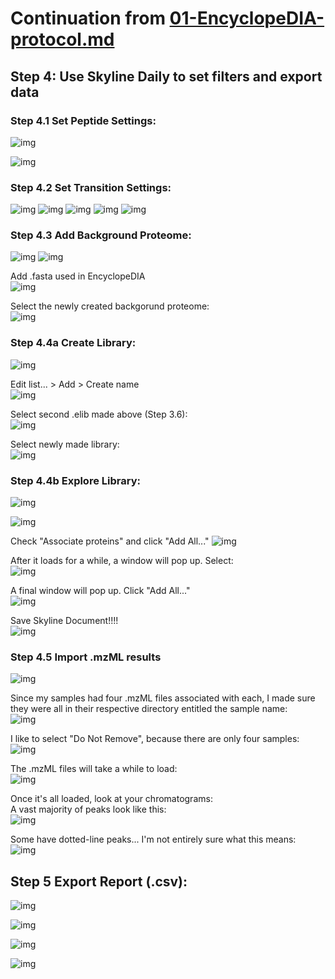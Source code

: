 # Continuation from [01-EncyclopeDIA-protocol.md](https://github.com/RobertsLab/project-pacific.oyster-larvae/blob/master/DIA_2015/protocol/01-EncyclopeDIA-protocol.md)

## Step 4: Use Skyline Daily to set filters and export data
### Step 4.1 Set Peptide Settings:   
![img](https://github.com/RobertsLab/project-pacific.oyster-larvae/blob/master/DIA_2015/images/skyline-images/01-pep-settings.PNG)

![img](https://github.com/RobertsLab/project-pacific.oyster-larvae/blob/master/DIA_2015/images/skyline-images/02-pep-settings.PNG)

### Step 4.2 Set Transition Settings:    
![img](https://github.com/RobertsLab/project-pacific.oyster-larvae/blob/master/DIA_2015/images/skyline-images/03-transition-settings.PNG)
![img](https://github.com/RobertsLab/project-pacific.oyster-larvae/blob/master/DIA_2015/images/skyline-images/04-transition-settings.PNG)
![img](https://github.com/RobertsLab/project-pacific.oyster-larvae/blob/master/DIA_2015/images/skyline-images/05-transition-settings.PNG)
![img](https://github.com/RobertsLab/project-pacific.oyster-larvae/blob/master/DIA_2015/images/skyline-images/06-transition-settings.PNG)
![img](https://github.com/RobertsLab/project-pacific.oyster-larvae/blob/master/DIA_2015/images/skyline-images/07-transition-settings.PNG)

### Step 4.3 Add Background Proteome:
![img](https://github.com/RobertsLab/project-pacific.oyster-larvae/blob/master/DIA_2015/images/skyline-images/08-add-background.PNG)
![img](https://github.com/RobertsLab/project-pacific.oyster-larvae/blob/master/DIA_2015/images/skyline-images/09-create-background.PNG)

Add .fasta used in EncyclopeDIA       
![img](https://github.com/RobertsLab/project-pacific.oyster-larvae/blob/master/DIA_2015/images/skyline-images/10-add-fasta.PNG)

Select the newly created backgorund proteome:    
![img](https://github.com/RobertsLab/project-pacific.oyster-larvae/blob/master/DIA_2015/images/skyline-images/11-select-background.PNG)

### Step 4.4a Create Library:    
![img](https://github.com/RobertsLab/project-pacific.oyster-larvae/blob/master/DIA_2015/images/skyline-images/12-library-01.PNG)

Edit list... > Add > Create name         
![img](https://github.com/RobertsLab/project-pacific.oyster-larvae/blob/master/DIA_2015/images/skyline-images/13-library-02.PNG)

Select second .elib made above (Step 3.6):    
![img](https://github.com/RobertsLab/project-pacific.oyster-larvae/blob/master/DIA_2015/images/skyline-images/14-select-elib.PNG)

Select newly made library:    
![img](https://github.com/RobertsLab/project-pacific.oyster-larvae/blob/master/DIA_2015/images/skyline-images/15-pep-settings-last-step.PNG) 

### Step 4.4b Explore Library:   
![img](https://github.com/RobertsLab/project-pacific.oyster-larvae/blob/master/DIA_2015/images/skyline-images/16-explore.PNG)

![img](https://github.com/RobertsLab/project-pacific.oyster-larvae/blob/master/DIA_2015/images/skyline-images/17-explore-2.PNG)

Check "Associate proteins" and click "Add All..."
![img](https://github.com/RobertsLab/project-pacific.oyster-larvae/blob/master/DIA_2015/images/skyline-images/18-add-all.PNG)

After it loads for a while, a window will pop up. Select:   
![img](https://github.com/RobertsLab/project-pacific.oyster-larvae/blob/master/DIA_2015/images/skyline-images/19-include-and-add.PNG)

A final window will pop up. Click "Add All..."    
![img](https://github.com/RobertsLab/project-pacific.oyster-larvae/blob/master/DIA_2015/images/skyline-images/20-add-all-select.PNG)

Save Skyline Document!!!!     
![img](https://github.com/RobertsLab/project-pacific.oyster-larvae/blob/master/DIA_2015/images/skyline-images/21-save-skyline-doc.PNG)

### Step 4.5 Import .mzML results
![img](https://github.com/RobertsLab/project-pacific.oyster-larvae/blob/master/DIA_2015/images/skyline-images/22-import-results.PNG)

Since my samples had four .mzML files associated with each, I made sure they were all in their respective directory entitled the sample name:    
![img](https://github.com/RobertsLab/project-pacific.oyster-larvae/blob/master/DIA_2015/images/skyline-images/23-sample-sep.PNG)

I like to select "Do Not Remove", because there are only four samples:    
![img](https://github.com/RobertsLab/project-pacific.oyster-larvae/blob/master/DIA_2015/images/skyline-images/24-do-not-remove.PNG)

The .mzML files will take a while to load:   
![img](https://github.com/RobertsLab/project-pacific.oyster-larvae/blob/master/DIA_2015/images/skyline-images/25-loading-mzml.PNG)

Once it's all loaded, look at your chromatograms:     
A vast majority of peaks look like this:   
![img](https://github.com/RobertsLab/project-pacific.oyster-larvae/blob/master/DIA_2015/images/skyline-images/26-peaks.PNG)

Some have dotted-line peaks... I'm not entirely sure what this means:   
![img](https://github.com/RobertsLab/project-pacific.oyster-larvae/blob/master/DIA_2015/images/skyline-images/27-spotted-peaks.PNG)

## Step 5 Export Report (.csv):   
![img](https://github.com/RobertsLab/project-pacific.oyster-larvae/blob/master/DIA_2015/images/skyline-images/28-export-report.PNG)

![img](https://github.com/RobertsLab/project-pacific.oyster-larvae/blob/master/DIA_2015/images/skyline-images/29-search.PNG)

![img](https://github.com/RobertsLab/project-pacific.oyster-larvae/blob/master/DIA_2015/images/skyline-images/29-2-reportcontents.PNG)

![img](https://github.com/RobertsLab/project-pacific.oyster-larvae/blob/master/DIA_2015/images/skyline-images/30-save-report.PNG)

